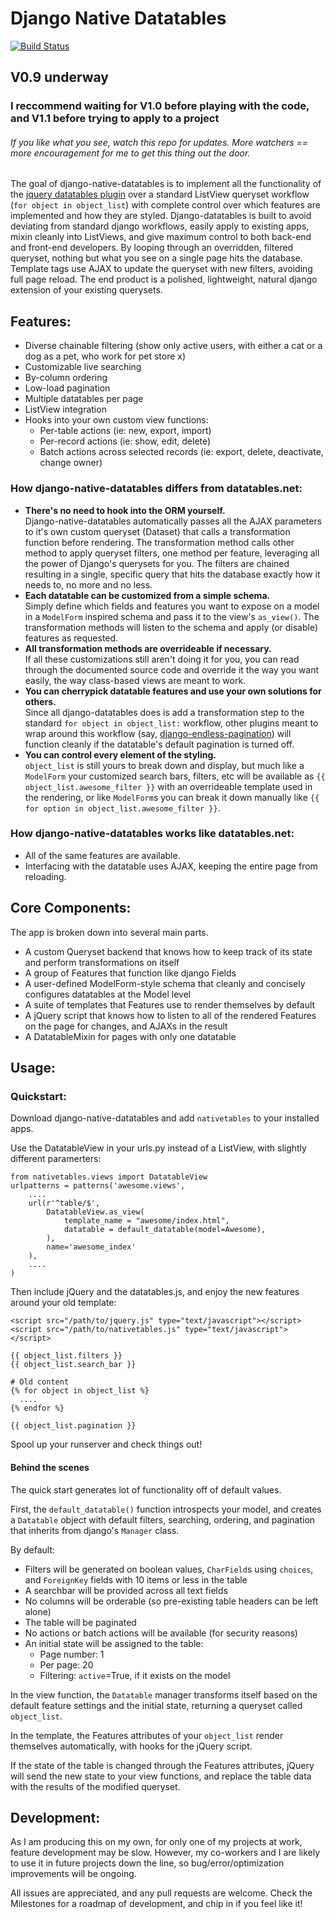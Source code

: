 # Django Native Datatables #
[![Build Status](https://secure.travis-ci.org/christhekeele/django-datatables.png)](http://travis-ci.org/christhekeele/django-datatables)

## V0.9 underway ##

### I reccommend waiting for V1.0 before playing with the code, and V1.1 before trying to apply to a project ###

###### If you like what you see, watch this repo for updates. More watchers == more encouragement for me to get this thing out the door. ######

The goal of django-native-datatables is to implement all the functionality of the [jquery datatables plugin](http://datatables.net) over a standard ListView queryset workflow (`for object in object_list`) with complete control over which features are implemented and how they are styled. Django-datatables is built to avoid deviating from standard django workflows, easily apply to existing apps, mixin cleanly into ListViews, and give maximum control to both back-end and front-end developers. By looping through an overridden, filtered queryset, nothing but what you see on a single page hits the database. Template tags use AJAX to update the queryset with new filters, avoiding full page reload. The end product is a polished, lightweight, natural django extension of your existing querysets.

## Features: ##

-  Diverse chainable filtering (show only active users, with either a cat or a dog as a pet, who work for pet store x)
-  Customizable live searching
-  By-column ordering
-  Low-load pagination
-  Multiple datatables per page
-  ListView integration
-  Hooks into your own custom view functions:
   -  Per-table actions (ie: new, export, import)
   -  Per-record actions (ie: show, edit, delete)
   -  Batch actions across selected records (ie: export, delete, deactivate, change owner)

### How django-native-datatables differs from datatables.net: ###

-  __There's no need to hook into the ORM yourself.__  
   Django-native-datatables automatically passes all the AJAX parameters to it's own custom queryset (Dataset) that calls a transformation function before rendering. The transformation method calls other method to apply queryset filters, one method per feature, leveraging all the power of Django's querysets for you. The filters are chained resulting in a single, specific query that hits the database exactly how it needs to, no more and no less.
-  __Each datatable can be customized from a simple schema.__  
   Simply define which fields and features you want to expose on a model in a `ModelForm` inspired schema and pass it to the view's `as_view()`. The transformation methods will listen to the schema and apply (or disable) features as requested.
-  __All transformation methods are overrideable if necessary.__  
   If all these customizations still aren't doing it for you, you can read through the documented source code and override it the way you want easily, the way class-based views are meant to work.
-  __You can cherrypick datatable features and use your own solutions for others.__  
   Since all django-datatables does is add a transformation step to the standard `for object in object_list:` workflow, other plugins meant to wrap around this workflow (say, [django-endless-pagination](http://django-endless-pagination.readthedocs.org/en/latest/)) will function cleanly if the datatable's default pagination is turned off.
-  __You can control every element of the styling.__  
   `object_list` is still yours to break down and display, but much like a `ModelForm` your customized search bars, filters, etc will be available as `{{ object_list.awesome_filter }}` with an overrideable template used in the rendering, or like `ModelForm`s you can break it down manually like `{{ for option in object_list.awesome_filter }}`.
   
### How django-native-datatables works like datatables.net: ###

-  All of the same features are available.
-  Interfacing with the datatable uses AJAX, keeping the entire page from reloading.
   
## Core Components: ##

The app is broken down into several main parts.

-  A custom Queryset backend that knows how to keep track of its state and perform transformations on itself
-  A group of Features that function like django Fields
-  A user-defined ModelForm-style schema that cleanly and concisely configures datatables at the Model level
-  A suite of templates that Features use to render themselves by default
-  A jQuery script that knows how to listen to all of the rendered Features on the page for changes, and AJAXs in the result
-  A DatatableMixin for pages with only one datatable

## Usage: ##

### Quickstart: ###

Download django-native-datatables and add `nativetables` to your installed apps.

Use the DatatableView in your urls.py instead of a ListView, with slightly different paramerters:

    from nativetables.views import DatatableView
    urlpatterns = patterns('awesome.views',
        ....
        url(r'^table/$',
            DatatableView.as_view(
                template_name = "awesome/index.html",
                datatable = default_datatable(model=Awesome),
            ),
            name='awesome_index'
        ),
        ....
    )

Then include jQuery and the datatables.js, and enjoy the new features around your old template:

    <script src="/path/to/jquery.js" type="text/javascript"></script>
    <script src="/path/to/nativetables.js" type="text/javascript"></script>
    
    {{ object_list.filters }}
    {{ object_list.search_bar }}
    
    # Old content
    {% for object in object_list %}
      ....
    {% endfor %}
    
    {{ object_list.pagination }}

Spool up your runserver and check things out!

#### Behind the scenes ####

The quick start generates lot of functionality off of default values.

First, the `default_datatable()` function introspects your model, and creates a `Datatable` object with default filters, searching, ordering, and pagination that inherits from django's `Manager` class.

By default:

-  Filters will be generated on boolean values, `CharField`s using `choices`, and `ForeignKey` fields with 10 items or less in the table
-  A searchbar will be provided across all text fields
-  No columns will be orderable (so pre-existing table headers can be left alone)
-  The table will be paginated
-  No actions or batch actions will be available (for security reasons)
-  An initial state will be assigned to the table:
   - Page number: 1
   - Per page: 20
   - Filtering: `active`=True, if it exists on the model

In the view function, the `Datatable` manager transforms itself based on the default feature settings and the initial state, returning a queryset called `object_list`.

In the template, the Features attributes of your `object_list` render themselves automatically, with hooks for the jQuery script.

If the state of the table is changed through the Features attributes, jQuery will send the new state to your view functions, and replace the table data with the results of the modified queryset.

## Development: ##

As I am producing this on my own, for only one of my projects at work, feature development may be slow. However, my co-workers and I are likely to use it in future projects down the line, so bug/error/optimization improvements will be ongoing.

All issues are appreciated, and any pull requests are welcome. Check the Milestones for a roadmap of development, and chip in if you feel like it!